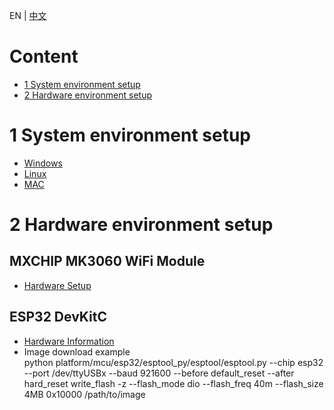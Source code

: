 EN | [中文](AliOS-Things-Environment-Setup.zh)

# Content

- [1 System environment setup](#1-system-environment-setup)
- [2 Hardware environment setup](#2-hardware-environment-setup)

# 1 System environment setup

- [Windows](AliOS-Things-Windows-Environment-Setup)
- [Linux](AliOS-Things-Linux-Environment-Setup)
- [MAC](AliOS-Things-MAC-Environment-Setup)

# 2 Hardware environment setup

## MXCHIP MK3060 WiFi Module

- [Hardware Setup](MK3060-Hardware-Setup)

## ESP32 DevKitC

- [Hardware Information](http://esp-idf.readthedocs.io/en/latest/get-started/get-started-devkitc.html)
- Image download example<br>
  python platform/mcu/esp32/esptool_py/esptool/esptool.py --chip esp32 --port /dev/ttyUSBx --baud 921600 --before default_reset --after hard_reset write_flash -z --flash_mode dio --flash_freq 40m --flash_size 4MB  0x10000 /path/to/image

